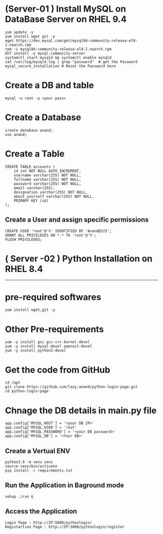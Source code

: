 # (Server-01 ) Install MySQL on DataBase Server on RHEL 9.4

```
yum update -y
yum install wget git -y
wget https://dev.mysql.com/get/mysql84-community-release-el9-1.noarch.rpm
rpm -i mysql84-community-release-el9-1.noarch.rpm 
dnf install -y mysql-community-server
systemctl start mysqld && systemctl enable mysqld
cat /var/log/mysqld.log | grep "password"  # get the Password 
mysql_secure_installation # Reset the Password here 
```

# Create a DB and table
```
mysql -u root -p <your pass>
```

# Create a Database
```
create database anand;
use anand;
```

# Create a Table
```
CREATE TABLE accounts (
    id int NOT NULL AUTO_INCREMENT,
    username varchar(255) NOT NULL,
    fullname varchar(255) NOT NULL,
    password varchar(255) NOT NULL,
    email varchar(255),
    designation varchar(255) NOT NULL,
    about_yourself varchar(255) NOT NULL,
    PRIMARY KEY (id)
);
```

## Create a User and assign specific permissions
```
CREATE USER 'root'@'%' IDENTIFIED BY 'Anand@123';
GRANT ALL PRIVILEGES ON *.* TO 'root'@'%';
FLUSH PRIVILEGES;
```

# ( Server -02 ) Python Installation on RHEL 8.4
-----------------------------------------------
# pre-required softwares
```
yum install wget,git -y

```

# Other Pre-requirements
```
yum -y install gcc gcc-c++ kernel-devel
yum -y install mysql-devel openssl-devel
yum -y install python3-devel
```

# Get the code from GitHub
```
cd /opt
git clone https://github.com/lazy-anand/python-login-page.git
cd python-login-page
```

# Chnage the DB details in main.py file 
```
app.config['MYSQL_HOST'] = '<your DB IP>'
app.config['MYSQL_USER'] = 'root'
app.config['MYSQL_PASSWORD'] = '<your DB password>'
app.config['MYSQL_DB'] = '<Your DB>'
```

## Create a Vertual ENV
```
python3.9 -m venv venv
source venv/bin/activate
pip install -r requirements.txt
```

## Run the Application in Baground mode
```
nohup ./run &
```

## Access the Application
```
Login Page : http://IP:5000/pythonlogin/
Registartion Page : http://IP:5000/pythonlogin/register
```
